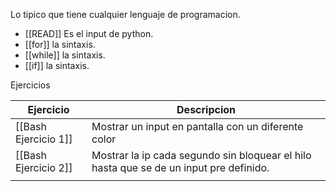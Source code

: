Lo tipico que tiene cualquier lenguaje de programacion.
- [[READ]] Es el input de python.
- [[for]] la sintaxis.
- [[while]] la sintaxis.
- [[if]] la sintaxis.

Ejercicios

| Ejercicio            | Descripcion                                                                            |
| -------------------- | -------------------------------------------------------------------------------------- |
| [[Bash Ejercicio 1]] | Mostrar un input en pantalla con un diferente color                                    |
| [[Bash Ejercicio 2]] | Mostrar la ip cada segundo sin bloquear el hilo hasta que se de un input pre definido. |
|                      |                                                                                        |
